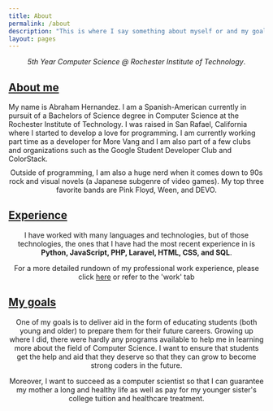 ```yaml
---
title: About
permalink: /about
description: "This is where I say something about myself or and my goals"
layout: pages
---
```

<style>
    p {
        text-align: center;
        margin-top: 10px;
    }
    h2 {
        text-decoration: underline;
    }
</style>

_5th Year Computer Science @ Rochester Institute of Technology_.

<h2>About me</h2>
My name is Abraham Hernandez. I am a Spanish-American currently in pursuit of a Bachelors of Science degree in Computer Science at the Rochester
Institute of Technology. I was raised in San Rafael, California where I started to develop a love for programming. I am currently working part time as a developer for More Vang and I am also part of a few clubs and organizations such as the Google Student Developer Club and ColorStack.

Outside of programming, I am also a huge nerd when it comes down to 90s rock and visual novels (a Japanese subgenre of video games). My top three favorite bands are Pink Floyd, Ween, and DEVO. 

<h2>Experience</h2>

I have worked with many languages and technologies, but of those technologies, the ones that I have had the most recent experience in is **Python, JavaScript, PHP, Laravel, HTML, CSS, and SQL**. 

For a more detailed rundown of my professional work experience, please click [here](https://www.cicadahub.dev/work) or refer to the 'work' tab

<h2>My goals</h2>

One of my goals is to deliver aid in the form of educating students (both young and older) to prepare them for their future careers. Growing up where I did, there were hardly any programs available to help me in learning more about the field of Computer Science. I want to ensure that students get the help and aid that they deserve so that they can grow to become strong coders in the future. 

Moreover, I want to succeed as a computer scientist so that I can guarantee my mother a long and healthy life as well as pay for my younger sister's college tuition and healthcare treatment. 